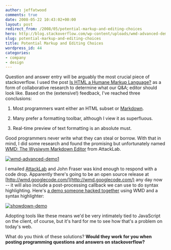 ```yaml
---
author: jeffatwood
comments: true
date: 2008-05-22 10:43:02+00:00
layout: post
redirect_from: /2008/05/potential-markup-and-editing-choices
hero: http://blog.stackoverflow.com/wp-content/uploads/wmd-advanced-demo1.png
slug: potential-markup-and-editing-choices
title: Potential Markup and Editing Choices
wordpress_id: 44
categories:
- company
- design
---
```



Question and answer entry will be arguably the most crucial piece of stackoverflow. I used the post [Is HTML a Humane Markup Language?](http://www.codinghorror.com/blog/archives/001116.html) as a form of collaborative research to determine what our Q&A; editor should look like. Based on the (extensive!) feedback, I've reached three conclusions:







  1. Most programmers want either an HTML subset or [Markdown](http://daringfireball.net/projects/markdown/dingus).

  2. Many prefer a formatting toolbar, although I view it as superfluous.

  3. Real-time preview of text formatting is an absolute must.




Good programmers never write what they can steal or borrow. With that in mind, I did some research and found the promising but unfortunately named [WMD: The Wysiwym Markdown Editor](http://wmd-editor.com/) from AttackLab.



[![wmd-advanced-demo1](http://blog.stackoverflow.com/wp-content/uploads/wmd-advanced-demo1.png) ](http://wmd-editor.com/examples/splitscreen)



I emailed [AttackLab](http://attacklab.net/) and John Fraser was kind enough to respond with a code drop. Apparently there's going to be an open source release at [http://wmd.googlecode.com/](http://wmd.googlecode.com/) any day now -- it will also include a post-processing callback we can use to do syntax highlighting. Here's [a demo someone hacked together](http://softwaremaniacs.org/playground/showdown-highlight/) using WMD and a syntax highlighter:



[![showdown-demo](http://blog.stackoverflow.com/wp-content/uploads/showdown-demo.png)](http://softwaremaniacs.org/playground/showdown-highlight/)



Adopting tools like these means we'd be very intimately tied to JavaScript on the client, of course, but it's hard for me to see how that's a problem on today's web.



What do you think of these solutions? **Would they work for you when posting programming questions and answers on stackoverflow?**

